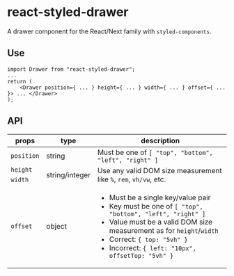 # react-styled-drawer

A drawer component for the React/Next family with `styled-components`.

## Use

```
import Drawer from "react-styled-drawer";
...
return (
    <Drawer position={ ... } height={ ... } width={ ... } offset={ ... }> ... </Drawer>
);
```

## API

<table>
  <thead>
    <tr>
      <th>props</th>
      <th>type</th>
      <th>description</th>
    </tr>
  </thead>
  <tbody>
    <tr>
      <td><code>position</code></td>
      <td>string</td>
      <td>Must be one of <code>[ "top", "bottom", "left", "right" ]</code></td>
    </tr>
    <tr>
      <td><code>height</code></td>
      <td rowspan="2">string/integer</td>
      <td rowspan="2">Use any valid DOM size measurement like <code>%</code>, <code>rem</code>, <code>vh/vw</code>, etc.</td>
    </tr>
    <tr>
      <td><code>width</code></td>
    </tr>
    <tr>
      <td><code>offset</code></td>
      <td>object</td>
      <td>
        <ul>
            <li>Must be a single key/value pair</li>
            <li>Key must be one of <code>[ "top", "bottom", "left", "right" ]</code></li>
            <li>Value must be a valid DOM size measurement as for <code>height</code>/<code>width</code></li>
            <li>Correct: <code>{ top: "5vh" }</code></li>
            <li>Incorrect: <code>{ left: "10px", offsetTop: "5vh" }</code></li>
        </ul>
      </td>
    </tr>
  </tbody>
</table>
